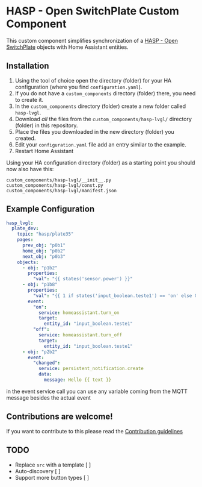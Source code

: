 # HASP - Open SwitchPlate Custom Component

This custom component simplifies synchronization of a [HASP - Open SwitchPlate](https://fvanroie.github.io/hasp-docs/#) objects with Home Assistant entities.

## Installation

1. Using the tool of choice open the directory (folder) for your HA configuration (where you find `configuration.yaml`).
2. If you do not have a `custom_components` directory (folder) there, you need to create it.
3. In the `custom_components` directory (folder) create a new folder called `hasp-lvgl`.
4. Download _all_ the files from the `custom_components/hasp-lvgl/` directory (folder) in this repository.
5. Place the files you downloaded in the new directory (folder) you created.
6. Edit your `configuration.yaml` file add an entry similar to the example.
7. Restart Home Assistant

Using your HA configuration directory (folder) as a starting point you should now also have this:

```text
custom_components/hasp-lvgl/__init__.py
custom_components/hasp-lvgl/const.py
custom_components/hasp-lvgl/manifest.json
```

## Example Configuration 

```yaml
hasp_lvgl:
  plate_dev:
    topic: "hasp/plate35"
    pages:
      prev_obj: "p0b1"
      home_obj: "p0b2"
      next_obj: "p0b3"
    objects:
      - obj: "p1b2"
        properties:
          "val": "{{ states('sensor.power') }}"
      - obj: "p1b8"
        properties:
          "val": "{{ 1 if states('input_boolean.teste1') == 'on' else 0 }}"
        event:
          "on":
            service: homeassistant.turn_on
            target:
              entity_id: "input_boolean.teste1"
          "off":
            service: homeassistant.turn_off
            target:
              entity_id: "input_boolean.teste1"
      - obj: "p2b2"
        event:
          "changed":
            service: persistent_notification.create
            data:
              message: Hello {{ text }}
```

in the event service call you can use any variable coming from the MQTT message besides the actual event

## Contributions are welcome!

If you want to contribute to this please read the [Contribution guidelines](CONTRIBUTING.md)


## TODO

- Replace `src` with a template [ ]
- Auto-discovery [ ]
- Support more button types [ ]